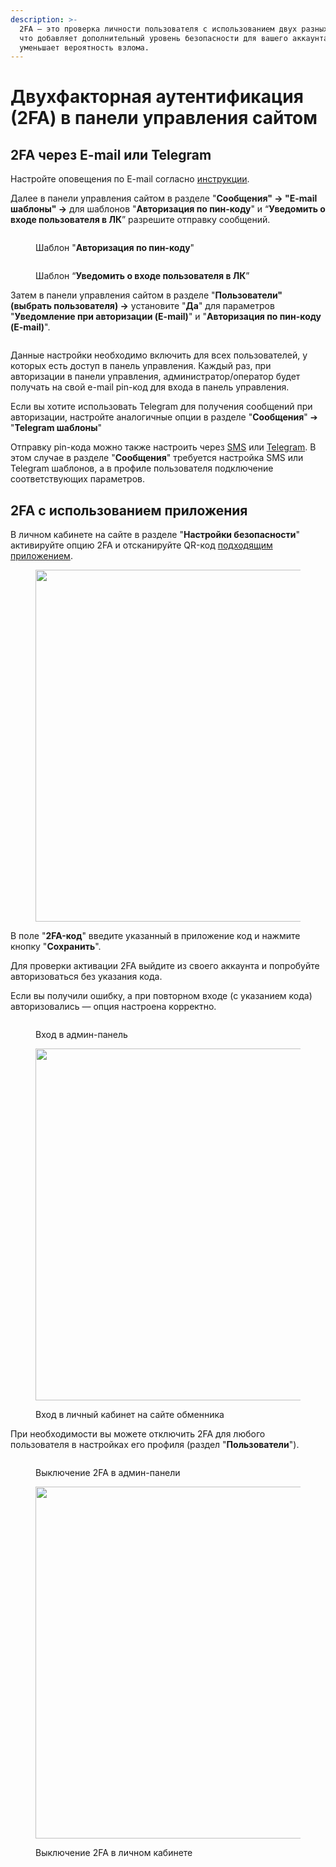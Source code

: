 ```yaml
---
description: >-
  2FA — это проверка личности пользователя с использованием двух разных методов,
  что добавляет дополнительный уровень безопасности для вашего аккаунта и
  уменьшает вероятность взлома.
---
```


# Двухфакторная аутентификация (2FA) в панели управления сайтом

## 2FA через E-mail или Telegram

Настройте оповещения по E-mail согласно [инструкции](https://premium.gitbook.io/rukovodstvo-polzovatelya/navigaciya/uvedomleniya/opovesheniya-po-e-mail).

Далее в панели управления сайтом в разделе "**Сообщения" → "E-mail шаблоны" →** для шаблонов "**Авторизация по пин-коду**" и “**Уведомить о входе пользователя в ЛК**” разрешите отправку сообщений.

<figure><img src="../../.gitbook/assets/image (1063).png" alt=""><figcaption><p>Шаблон "<strong>Авторизация по пин-коду</strong>" </p></figcaption></figure>

<figure><img src="../../.gitbook/assets/image (1163).png" alt=""><figcaption><p>Шаблон “<strong>Уведомить о входе пользователя в ЛК</strong>”</p></figcaption></figure>

Затем в панели управления сайтом в разделе "**Пользователи" (выбрать пользователя) →** установите "**Да**" для параметров "**Уведомление при авторизации (E-mail)**" и "**Авторизация по пин-коду (E-mail)**".&#x20;

<figure><img src="../../.gitbook/assets/изображение (57).png" alt=""><figcaption></figcaption></figure>

Данные настройки необходимо включить для всех пользователей, у которых есть доступ в панель управления. Каждый раз, при авторизации в панели управления, администратор/оператор будет получать на свой e-mail pin-код для входа в панель управления.

Если вы хотите использовать Telegram для получения сообщений при авторизации, настройте аналогичные опции в разделе "**Сообщения**" ➔ "**Telegram шаблоны**"

Отправку pin-кода можно также настроить через [SMS](https://premium.gitbook.io/rukovodstvo-polzovatelya/navigaciya/uvedomleniya/opovesheniya-po-sms) или [Telegram](https://premium.gitbook.io/main/osnovnye-nastroiki/uvedomleniya-administratoram-i-klientam/uvedomleniya-v-telegram). В этом случае в разделе "**Сообщения**" требуется настройка SMS или Telegram шаблонов, а в профиле пользователя подключение соответствующих параметров.

## 2FA с использованием приложения

В личном кабинете на сайте в разделе "**Настройки безопасности**" активируйте опцию 2FA и отсканируйте QR-код [подходящим приложением](https://trashexpert.ru/mobile/apps/best-two-factor-authentication-apps).&#x20;

<figure><img src="../../.gitbook/assets/image (6).png" alt="" width="563"><figcaption></figcaption></figure>

В поле "**2FA-код**" введите указанный в приложение код и нажмите кнопку "**Сохранить**".

Для проверки активации 2FA выйдите из своего аккаунта и попробуйте авторизоваться без указания кода.

Если вы получили ошибку, а при повторном входе (с указанием кода) авторизовались — опция настроена корректно.

<div><figure><img src="../../.gitbook/assets/image (1) (1) (1) (1) (1) (1) (1) (1) (1) (1) (1) (1) (1).png" alt=""><figcaption><p>Вход в админ-панель</p></figcaption></figure> <figure><img src="../../.gitbook/assets/image (4) (1) (1).png" alt="" width="563"><figcaption><p>Вход в личный кабинет на сайте обменника</p></figcaption></figure></div>

При необходимости вы можете отключить 2FA для любого пользователя в настройках его профиля (раздел "**Пользователи**").

<div><figure><img src="../../.gitbook/assets/image (2) (1) (1) (1) (1) (1) (1) (1) (1).png" alt=""><figcaption><p>Выключение 2FA в админ-панели</p></figcaption></figure> <figure><img src="../../.gitbook/assets/image (3) (1) (1) (1) (1) (1) (1).png" alt="" width="563"><figcaption><p>Выключение 2FA в личном кабинете</p></figcaption></figure></div>
